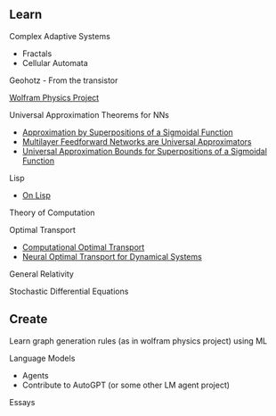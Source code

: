 ## Learn
Complex Adaptive Systems
- Fractals
- Cellular Automata

Geohotz - From the transistor

[Wolfram Physics Project](https://www.wolframphysics.org)

Universal Approximation Theorems for NNs
- [Approximation by Superpositions of a Sigmoidal Function](https://cognitivemedium.com/magic_paper/assets/Cybenko.pdf)
- [Multilayer Feedforward Networks are Universal Approximators](https://cognitivemedium.com/magic_paper/assets/Hornik.pdf)
- [Universal Approximation Bounds for Superpositions of a Sigmoidal Function](http://www.stat.yale.edu/~arb4/publications_files/UniversalApproximationBoundsForSuperpositionsOfASigmoidalFunction.pdf)

Lisp
- [On Lisp](https://sep.turbifycdn.com/ty/cdn/paulgraham/onlisp.pdf?t=1688221954&)

Theory of Computation

Optimal Transport
- [Computational Optimal Transport](https://optimaltransport.github.io/book/)
- [Neural Optimal Transport for Dynamical Systems](https://github.com/bunnech/phd_thesis/blob/main/README.md)

General Relativity

Stochastic Differential Equations

## Create
Learn graph generation rules (as in wolfram physics project) using ML

Language Models
- Agents
- Contribute to AutoGPT (or some other LM agent project)

Essays
